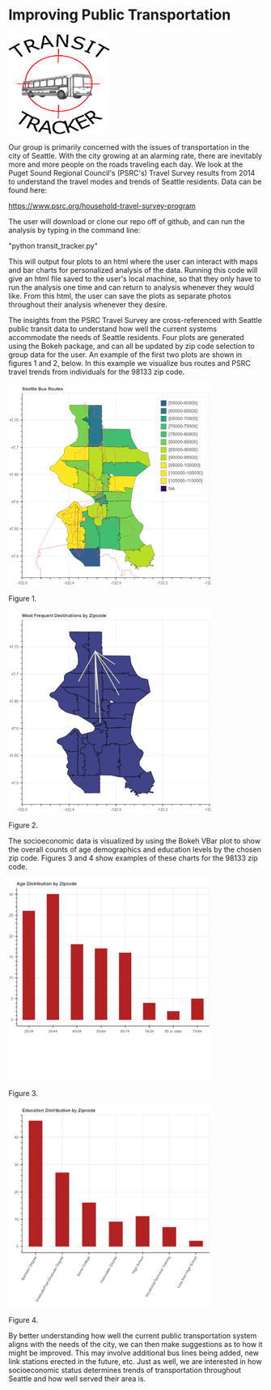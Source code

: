 # Improving Public Transportation
<img src="/Images/transittrackers.png" alt="Drawing" height="200" width="200"/>

Our group is primarily concerned with the issues of transportation in the city
of Seattle. With the city growing at an alarming rate, there are inevitably
more and more people on the roads traveling each day. We look at the Puget
Sound Regional Council's (PSRC's) Travel Survey results from 2014 to understand the
travel modes and trends of Seattle residents. Data can be found here:

https://www.psrc.org/household-travel-survey-program

The user will download or clone our repo off of github, and can run the
analysis by typing in the command line:

"python transit_tracker.py"

This will output four plots to an html where the user can interact with maps
and bar charts for personalized analysis of the data. Running this
code will give an html file saved to the user's local machine, so that they
only have to run the analysis one time and can return to analysis whenever
they would like. From this html, the user can save the plots as separate photos
throughout their analysis whenever they desire.

The insights from the PSRC Travel Survey are cross-referenced with Seattle
public transit data to understand how well the current systems accommodate the
needs of Seattle residents. Four plots are generated using the Bokeh package,
and can all be updated by zip code selection to group data for the user. An
example of the first two plots are shown in figures 1 and 2, below. In this
example we visualize bus routes and PSRC travel trends from individuals for the
98133 zip code.

<img src="/Images/routes.png" alt="Drawing" height="400" width="400"/>

Figure 1.

<img src="/Images/trends.png" alt="Drawing" height="400" width="400"/>

Figure 2.

The socioeconomic data is visualized by using the Bokeh VBar plot to show the
overall counts of age demographics and education levels by the chosen zip code.
Figures 3 and 4 show examples of these charts for the 98133 zip code.

<img src="/Images/age.png" alt="Drawing" height="400" width="400"/>

Figure 3.

<img src="/Images/edu.png" alt="Drawing" height="400" width="400"/>

Figure 4.

By better understanding how well the current public transportation system
aligns with the needs of the city, we can then make suggestions as to how it
might be improved. This may involve additional bus lines being added, new
link stations erected in the future, etc. Just as well, we are interested in
how socioeconomic status determines trends of transportation throughout Seattle
and how well served their area is.
